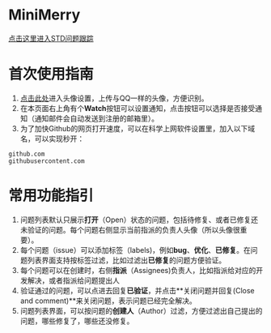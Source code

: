 # MiniMerry
[点击这里进入STD问题跟踪](https://github.com/aoxu/MiniMerry/issues)

# 首次使用指南
1. [点击此处](https://github.com/settings/profile)进入头像设置，上传与QQ一样的头像，方便识别。
2. 在本页面右上角有个**Watch**按钮可以设置通知，点击按钮可以选择是否接受通知（通知邮件会自动发送到注册的邮箱里）。
3. 为了加快Github的网页打开速度，可以在科学上网软件设置里，加入以下域名，可以实现秒开：  
```
github.com
githubusercontent.com
```

# 常用功能指引
1. 问题列表默认只展示**打开**（Open）状态的问题，包括待修复、或者已修复还未验证的问题。每个问题右侧显示当前指派的负责人头像（所以头像很重要）。
2. 每个问题（issue）可以添加标签（labels)，例如**bug**、**优化**、**已修复**。在问题列表界面支持按标签过滤，比如过滤出**已修复**的问题方便验证。
3. 每个问题可以在创建时，右侧**指派**（Assignees)负责人，比如指派给对应的开发解决，或者指派给问题提出人
4. 验证通过的问题，可以点进去回复**已验证**，并点击**关闭问题并回复(Close and comment)**来关闭问题，表示问题已经完全解决。
5. 问题列表界面，可以按问题的**创建人**（Author）过滤，方便过滤出自己提出的问题，哪些修复了，哪些还没修复。
